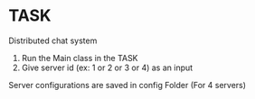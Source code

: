 # TASK
Distributed chat system

1) Run the Main class in the TASK
2) Give server id (ex: 1 or 2 or 3 or 4) as an input

Server configurations are saved in config Folder (For 4 servers)
